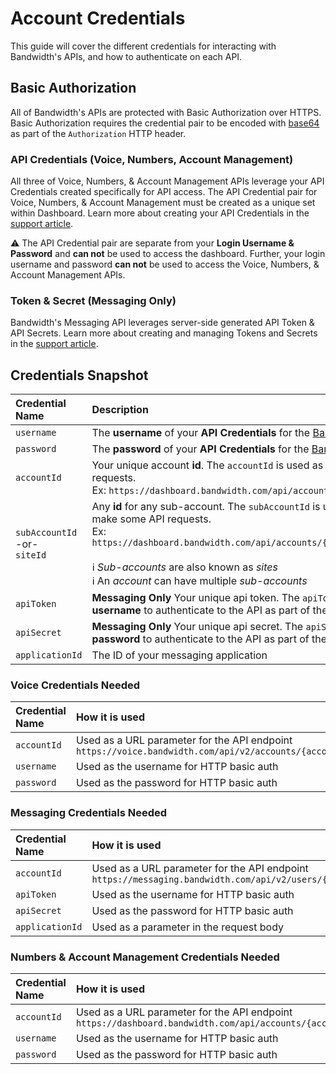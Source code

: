# Account Credentials

This guide will cover the different credentials for interacting with Bandwidth's APIs, and how to authenticate on each API.

## Basic Authorization

All of Bandwidth's APIs are protected with Basic Authorization over HTTPS. Basic Authorization requires the credential pair to be encoded with [base64](https://en.wikipedia.org/wiki/Base64) as part of the `Authorization` HTTP header.

### API Credentials (Voice, Numbers, Account Management)

All three of Voice, Numbers, & Account Management APIs leverage your API Credentials created specifically for API access.  The API Credential pair for Voice, Numbers, & Account Management must be created as a unique set within Dashboard.  Learn more about creating your API Credentials in the [support article](https://support.bandwidth.com/hc/en-us/articles/115007187088-How-to-Create-New-Users-in-the-Bandwidth-Dashboard).

⚠️ The API Credential pair are separate from your **Login Username & Password** and **can not** be used to access the dashboard.  Further, your login username and password **can not** be used to access the Voice, Numbers, & Account Management APIs.

### Token & Secret (Messaging Only)

Bandwidth's Messaging API leverages server-side generated API Token & API Secrets. Learn more about creating and managing Tokens and Secrets in the [support article](https://support.bandwidth.com/hc/en-us/articles/360014110974).

## Credentials Snapshot

| Credential Name                        | Description                                                                                                                                                                                                                                                                                             | Example                                            |
|:---------------------------------------|:--------------------------------------------------------------------------------------------------------------------------------------------------------------------------------------------------------------------------------------------------------------------------------------------------------|:---------------------------------------------------|
| `username`                             | The **username** of your **API Credentials** for the [Bandwidth Dashboard](https://dashboard.bandwidth.com)                                                                                                                                                                                             | `jdoe`                                             |
| `password`                             | The **password** of your **API Credentials** for the  [Bandwidth Dashboard](https://dashboard.bandwidth.com)                                                                                                                                                                                            | `correct-horse-battery-staple`                     |
| `accountId`                            | Your unique account **id**.  The `accountId` is used as part of the url to make API requests. <br> Ex: `https://dashboard.bandwidth.com/api/accounts/{accountId}/`                                                                                                                                      | `920012`                                           |
| `subAccountId` <br> -or- <br> `siteId` | Any **id** for any sub-account.  The `subAccountId` is used as part of the url to make some API requests. <br> Ex: `https://dashboard.bandwidth.com/api/accounts/{accountId}/sites/{sideId}` <br><br> ℹ️ *Sub-accounts* are also known as *sites* <br> ℹ️ An *account* can have multiple *sub-accounts* | `13606`                                            |
| `apiToken`                             | **Messaging Only** Your unique api token.  The `apiToken` is used as the **username** to authenticate to the API as part of the basic auth scheme                                                                                                                                                       | `f12a9edeed04ecd21b303c6f1f9f0831a1482f7f3c59199e` |
| `apiSecret`                            | **Messaging Only** Your unique api secret.  The `apiSecret` is used as the **password** to authenticate to the API as part of the basic auth scheme                                                                                                                                                     | `j54935lddasl837592356aasdf8359hlo3`               |
| `applicationId`                        | The ID of your messaging application                                                                                                                                                                                                                                                                    | `532qd-fk5odk5-dlslka40-l5k3lsdmc`                 |

### Voice Credentials Needed

| Credential Name | How it is used                                                                                    |
|:----------------|:--------------------------------------------------------------------------------------------------|
| `accountId`     | Used as a URL parameter for the API endpoint `https://voice.bandwidth.com/api/v2/accounts/{accountId}` |
| `username`      | Used as the username for HTTP basic auth                                                          |
| `password`     | Used as the password for HTTP basic auth                                                          |

### Messaging Credentials Needed

| Credential Name | How it is used                                                                                                   |
|:----------------|:-----------------------------------------------------------------------------------------------------------------|
| `accountId`     | Used as a URL parameter for the API endpoint `https://messaging.bandwidth.com/api/v2/users/{accountId}/messages` |
| `apiToken`      | Used as the username for HTTP basic auth                                                                         |
| `apiSecret`     | Used as the password for HTTP basic auth                                                                         |
| `applicationId` | Used as a parameter in the request body                                                                          |

### Numbers & Account Management Credentials Needed

| Credential Name | How it is used                                                                                          |
|:----------------|:--------------------------------------------------------------------------------------------------------|
| `accountId`     | Used as a URL parameter for the API endpoint `https://dashboard.bandwidth.com/api/accounts/{accountId}` |
| `username`      | Used as the username for HTTP basic auth                                                                |
| `password`      | Used as the password for HTTP basic auth

<br>
